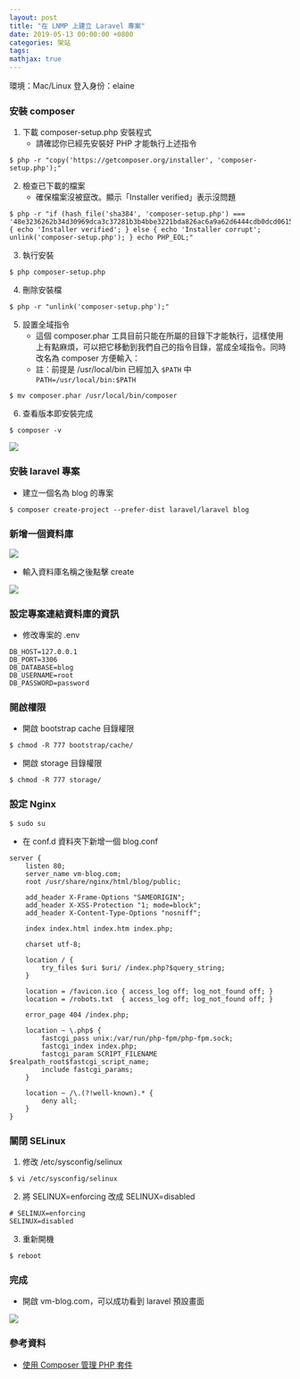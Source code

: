 ```yaml
---
layout: post
title: "在 LNMP 上建立 Laravel 專案"
date: 2019-05-13 00:00:00 +0800
categories: 架站
tags:
mathjax: true
---
```


環境：Mac/Linux
登入身份：elaine

### 安裝 composer

1. 下載 composer-setup.php 安裝程式
   - 請確認你已經先安裝好 PHP 才能執行上述指令

```
$ php -r "copy('https://getcomposer.org/installer', 'composer-setup.php');"
```

2. 檢查已下載的檔案
   - 確保檔案沒被竄改。顯示「Installer verified」表示沒問題

```
$ php -r "if (hash_file('sha384', 'composer-setup.php') === '48e3236262b34d30969dca3c37281b3b4bbe3221bda826ac6a9a62d6444cdb0dcd0615698a5cbe587c3f0fe57a54d8f5') { echo 'Installer verified'; } else { echo 'Installer corrupt'; unlink('composer-setup.php'); } echo PHP_EOL;"
```

3. 執行安裝

```
$ php composer-setup.php
```

4. 刪除安裝檔

```
$ php -r "unlink('composer-setup.php');"
```

5. 設置全域指令
   - 這個 composer.phar 工具目前只能在所屬的目錄下才能執行，這樣使用上有點麻煩，可以把它移動到我們自己的指令目錄，當成全域指令。同時改名為 composer 方便輸入：
   - 註：前提是 /usr/local/bin 已經加入 `$PATH` 中
     `PATH=/usr/local/bin:$PATH`

```
$ mv composer.phar /usr/local/bin/composer
```

6. 查看版本即安裝完成

```
$ composer -v
```

![](https://i.imgur.com/ZrpQQQP.png)

### 安裝 laravel 專案

- 建立一個名為 blog 的專案

```
$ composer create-project --prefer-dist laravel/laravel blog
```

### 新增一個資料庫

![](https://i.imgur.com/hF8lcdb.png)

- 輸入資料庫名稱之後點擊 create

![](https://i.imgur.com/wEGJFPg.png)

### 設定專案連結資料庫的資訊

- 修改專案的 .env

```
DB_HOST=127.0.0.1
DB_PORT=3306
DB_DATABASE=blog
DB_USERNAME=root
DB_PASSWORD=password
```

### 開啟權限

- 開啟 bootstrap cache 目錄權限

```
$ chmod -R 777 bootstrap/cache/
```

- 開啟 storage 目錄權限

```
$ chmod -R 777 storage/
```

### 設定 Nginx

```
$ sudo su
```

- 在 conf.d 資料夾下新增一個 blog.conf

```
server {
    listen 80;
    server_name vm-blog.com;
    root /usr/share/nginx/html/blog/public;

    add_header X-Frame-Options "SAMEORIGIN";
    add_header X-XSS-Protection "1; mode=block";
    add_header X-Content-Type-Options "nosniff";

    index index.html index.htm index.php;

    charset utf-8;

    location / {
        try_files $uri $uri/ /index.php?$query_string;
    }

    location = /favicon.ico { access_log off; log_not_found off; }
    location = /robots.txt  { access_log off; log_not_found off; }

    error_page 404 /index.php;

    location ~ \.php$ {
        fastcgi_pass unix:/var/run/php-fpm/php-fpm.sock;
        fastcgi_index index.php;
        fastcgi_param SCRIPT_FILENAME $realpath_root$fastcgi_script_name;
        include fastcgi_params;
    }

    location ~ /\.(?!well-known).* {
        deny all;
    }
}
```

### 關閉 SELinux

1. 修改 /etc/sysconfig/selinux

```
$ vi /etc/sysconfig/selinux
```

2. 將 SELINUX=enforcing 改成 SELINUX=disabled

```
# SELINUX=enforcing
SELINUX=disabled
```

3. 重新開機

```
$ reboot
```

### 完成

- 開啟 vm-blog.com，可以成功看到 laravel 預設畫面

![](https://i.imgur.com/jU1qYT8.png)

### 參考資料

- [使用 Composer 管理 PHP 套件](http://blog.tonycube.com/2016/12/composer-php.html)
